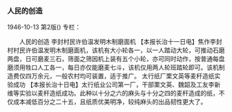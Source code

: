 ### 人民的创造

1946-10-13
第2版()
专栏：

　　人民的创造
    李封村民许伯温发明木制磨面机
    【本报长治十一日电】焦作李封村村民许伯温发明木制磨面机，该机有大小轮各一，以一人踏动大轮，可推动石磨两盘，日可磨麦三石，筛面之筛因机上装有五个小轮，亦可同时动作，按普通每盘磨须用牲口人工各一，每日亦仅能磨麦七斗，该机仅用两人轮班踏轮即可。该机制造费仅四万余元，一般农村均可装置，适于推广。
    太行纸厂栗文英等麦秆造纸实验成功
    【本报长治十日电】太行纸业公司第一厂，干部栗文英、魏韶及工友李新维等实验以麦秆造纸成功。此种以十分之六的麻头与十分之四的麦秆造成的纸，不仅成本减低百分之二十五，且纸质优美明净，较纯麻头的出品韧性更大了。
